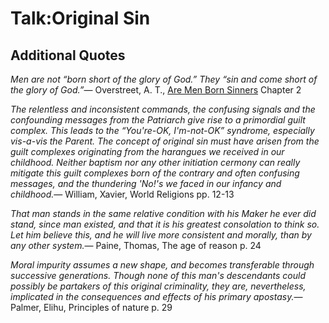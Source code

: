 Talk:Original Sin
=================

Additional Quotes
-----------------

<quote><cite>Men are not “born short of the glory of God.” They “sin and come short of the glory of God.”</cite><span>— <author>Overstreet, A. T.</author>, <book><a href='http://www.gospeltruth.net/menbornsinners/mbs02.htm'>Are Men Born Sinners</a> Chapter 2</book></span></quote>

<quote><cite>The relentless and inconsistent commands, the confusing signals and the confounding messages from the Patriarch give rise to a primordial guilt complex. This leads to the “You're-OK, I'm-not-OK” syndrome, especially vis-a-vis the Parent. <i>The concept of original sin must have arisen from the guilt complexes originating from the harangues we received in our childhood</i>. Neither baptism nor any other initiation cermony can really mitigate this guilt complexes born of the contrary and often confusing messages, and the thundering 'No!'s we faced in our infancy and childhood.</cite><span>— <author>William, Xavier</author>, <book>World Religions pp. 12-13</book></span></quote>

<quote><cite>That man stands in the same relative condition with his Maker he ever did stand, since man existed, and that it is his greatest consolation to think so. Let him believe this, and he will live more consistent and morally, than by any other system.</cite><span>— <author>Paine, Thomas</author>, <book>The age of reason p. 24</book></span></quote>

<quote><cite>Moral impurity assumes a <i>new shape</i>, and becomes <i>transferable</i> through successive generations. Though none of this man's descendants could possibly be partakers of this original criminality, they are, nevertheless, implicated in the consequences and effects of his primary apostasy.</cite><span>— <author>Palmer, Elihu</author>, <book>Principles of nature p. 29</book></span></quote>

